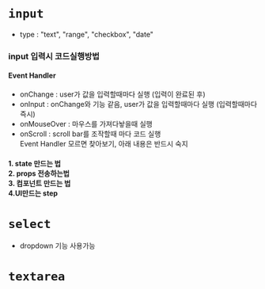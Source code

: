 # `input`

- type : "text", "range", "checkbox", "date"

### input 입력시 코드실행방법

#### Event Handler

- onChange : user가 값을 입력할때마다 실행 (입력이 완료된 후)
- onInput : onChange와 기능 같음, user가 값을 입력할때마다 실행 (입력할때마다 즉시)
- onMouseOver : 마우스를 가져다놯을때 실행
- onScroll : scroll bar를 조작할때 마다 코드 실행<br>
  Event Handler 모르면 찾아보기, 아래 내용은 반드시 숙지

#### 1. state 만드는 법 <br> 2. props 전송하는법 <br>3. 컴포넌트 만드는 법<br>4.UI만드는 step

# `select`

- dropdown 기능 사용가능

# `textarea`
